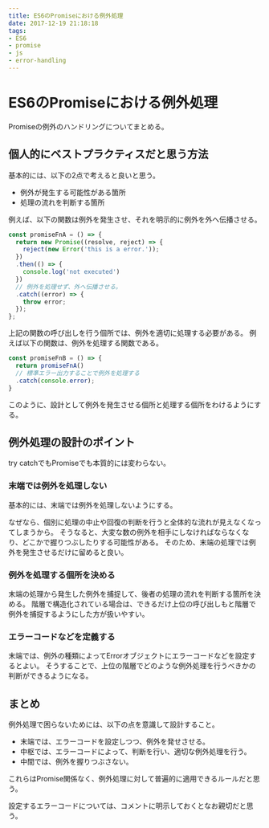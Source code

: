 ```yaml
---
title: ES6のPromiseにおける例外処理
date: 2017-12-19 21:18:18
tags:
- ES6
- promise
- js
- error-handling
---
```

# ES6のPromiseにおける例外処理
Promiseの例外のハンドリングについてまとめる。

## 個人的にベストプラクティスだと思う方法
基本的には、以下の2点で考えると良いと思う。

- 例外が発生する可能性がある箇所
- 処理の流れを判断する箇所

例えば、以下の関数は例外を発生させ、それを明示的に例外を外へ伝播させる。
```javascript
const promiseFnA = () => {
  return new Promise((resolve, reject) => {
    reject(new Error('this is a error.'));
  })
  .then(() => {
    console.log('not executed')
  })
  // 例外を処理せず、外へ伝播させる。
  .catch((error) => {
    throw error;
  });
};
```
上記の関数の呼び出しを行う個所では、例外を適切に処理する必要がある。
例えば以下の関数は、例外を処理する関数である。

```javascript
const promiseFnB = () => {
  return promiseFnA()
  // 標準エラー出力することで例外を処理する
  .catch(console.error);
}
```

このように、設計として例外を発生させる個所と処理する個所をわけるようにする。

## 例外処理の設計のポイント
try catchでもPromiseでも本質的には変わらない。

### 末端では例外を処理しない
基本的には、末端では例外を処理しないようにする。

なぜなら、個別に処理の中止や回復の判断を行うと全体的な流れが見えなくなってしまうから。
そうなると、大変な数の例外を相手にしなければならなくなり、どこかで握りつぶしたりする可能性がある。
そのため、末端の処理では例外を発生させるだけに留めると良い。

### 例外を処理する個所を決める
末端の処理から発生した例外を捕捉して、後者の処理の流れを判断する箇所を決める。
階層で構造化されている場合は、できるだけ上位の呼び出しもと階層で例外を捕捉するようにした方が扱いやすい。

### エラーコードなどを定義する
末端では、例外の種類によってErrorオブジェクトにエラーコードなどを設定するとよい。
そうすることで、上位の階層でどのような例外処理を行うべきかの判断ができるようになる。

## まとめ
例外処理で困らないためには、以下の点を意識して設計すること。

- 末端では、エラーコードを設定しつつ、例外を発せさせる。
- 中枢では、エラーコードによって、判断を行い、適切な例外処理を行う。
- 中間では、例外を握りつぶさない。

これらはPromise関係なく、例外処理に対して普遍的に適用できるルールだと思う。

設定するエラーコードについては、コメントに明示しておくとなお親切だと思う。